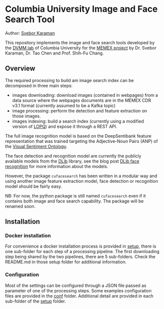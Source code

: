 # Columbia University Image and Face Search Tool

Author: [Svebor Karaman](mailto:svebor.karaman@columbia.edu)

This repository implements the image and face search tools developed 
by the [DVMM lab](http://www.ee.columbia.edu/ln/dvmm/) of Columbia University for the 
[MEMEX project](https://www.darpa.mil/program/memex) by Dr. Svebor Karaman, Dr. Tao Chen and Prof. Shih-Fu Chang.

## Overview

The required processing to build am image search index can be 
decomposed in three main steps:

- images downloading: download images (contained in webpages) from a data source 
where the webpages documents are in the MEMEX CDR v3.1 format (currently assumed to be a Kafka topic)
- image processing: perform the detection and feature extraction on those images.
- images indexing: build a search index (currently using a modified version of [LOPQ](https://github.com/yahoo/lopq)) and expose 
it through a REST API.

The full image recognition model is based on the DeepSentibank feature representation 
that was trained targeting the Adjective-Noun Pairs (ANP) of the 
[Visual Sentiment Ontology](http://www.ee.columbia.edu/ln/dvmm/vso/download/sentibank.html).

The face detection and recognition model are currently the publicly available models from the [DLib](http://blog.dlib.net/) library, 
see the blog post [DLib face recognition](http://blog.dlib.net/2017/02/high-quality-face-recognition-with-deep.html) 
for more information about the models. 

However, the package `cufacesearch` has been written in a modular way and using 
another image feature extraction model, face detection or recognition model should be fairly easy.

NB: For now, the python package is still named `cufacesearch` even if it contains both 
image and face search capability. The package will be renamed soon.

[//]: # (Add a figure overview)

## Installation 

### Docker installation

For convenience a docker installation process is provided in [setup](./setup),
there is one sub-folder for each step of a processing pipeline. 
The first downloading step being shared by the two pipelines, there are 5 sub-folders. 
Check the README.md in those setup folder for additional information.

### Configuration

Most of the settings can be configured through a JSON file 
passed as parameter of one of the processing steps.
Some examples configuration files are provided in the [conf](conf) folder.
Additional detail are provided in each sub-folder of the [setup](./setup) folder.
